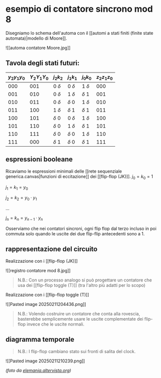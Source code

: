 # esempio di contatore sincrono mod 8
Disegniamo lo schema dell'automa con il [[automi a stati finiti (finite state automata)|modello di Moore]].

![[automa contatore Moore.jpg]]

## Tavola degli stati futuri:

| $y_2 y_1 y_0$ | $Y_2 Y_1 Y_0$ | $j_2 k_2$  | $j_1 k_1$  | $j_0 k_0$  | $z_2 z_1 z_0$ |
| ------------- | ------------- | ---------- | ---------- | ---------- | ------------- |
| 000           | 001           | 0 $\delta$ | 0 $\delta$ | 1 $\delta$ | 000           |
| 001           | 010           | 0 $\delta$ | 1 $\delta$ | $\delta$ 1 | 001           |
| 010           | 011           | 0 $\delta$ | $\delta$ 0 | 1 $\delta$ | 010           |
| 011           | 100           | 1 $\delta$ | $\delta$ 1 | $\delta$ 1 | 011           |
| 100           | 101           | $\delta$ 0 | 0 $\delta$ | 1 $\delta$ | 100           |
| 101           | 110           | $\delta$ 0 | 1 $\delta$ | $\delta$ 1 | 101           |
| 110           | 111           | $\delta$ 0 | $\delta$ 0 | 1 $\delta$ | 110           |
| 111           | 000           | $\delta$ 1 | $\delta$ 0 | $\delta$ 1 | 111           |
## espressioni booleane

Ricaviamo le espressioni minimali delle [[rete sequenziale generica.canvas|funzioni di eccitazione]] dei [[flip-flop (JK)]].
$j_{0}=k_{0}=1$

$j_{1}=k_{1}=y_{0}$

$j_{2}=k_{2}=y_{0}\cdot y_{1}$

...

$j_{n}=k_{n}=y_{n-1}\cdot y_{n}$

Osserviamo che nei contatori sincroni, ogni flip flop dal terzo incluso in poi commuta solo quando le uscite dei due flip-flip antecedenti sono a 1.
## rappresentazione del circuito

Realizzazione con i [[flip-flop (JK)]]

![[registro contatore mod 8.jpg]]

> N.B.: Con un processo analogo si può progettare un contatore che usa dei [[flip-flop toggle (T)]] (tra l'altro più adatti per lo scopo)

Realizzazione con i [[flip-flop toggle (T)]]

![[Pasted image 20250211204436.png]]

> N.B.: Volendo costruire un contatore che conta alla rovescia, basterebbe semplicemente usare le uscite complementate dei flip-flop invece che le uscite normali.
## diagramma temporale

> N.B.: I flip-flop cambiano stato sui fronti di salita del clock.

![[Pasted image 20250211210239.png]]

*(foto da [elemania.altervista.org](https://www.elemania.altervista.org/digitale/contatori/cont5.html))*
